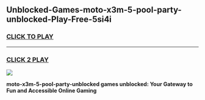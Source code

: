 
## Unblocked-Games-moto-x3m-5-pool-party-unblocked-Play-Free-5si4i
<h3>
<a href="https://premium76.site?title=moto-x3m-5-pool-party-unblocked&ref=23A">CLICK TO PLAY</a></h3>
<hr>

<h3>
<a href="https://premium76.site?title=moto-x3m-5-pool-party-unblocked&ref=23A">CLICK 2 PLAY</a>
  
</h3>

<a href="https://premium76.site?title=moto-x3m-5-pool-party-unblocked&ref=23A"><img src="https://clearcache.store/games.png"></a>


**moto-x3m-5-pool-party-unblocked games unblocked: Your Gateway to Fun and Accessible Online Gaming**
